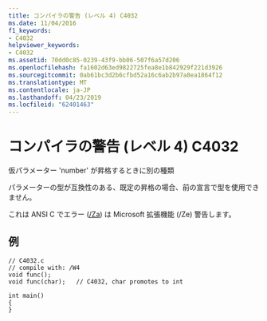 ```yaml
---
title: コンパイラの警告 (レベル 4) C4032
ms.date: 11/04/2016
f1_keywords:
- C4032
helpviewer_keywords:
- C4032
ms.assetid: 70dd0c85-0239-43f9-bb06-507f6a57d206
ms.openlocfilehash: fa1602d63ed9822725fea8e1b842929f221d3926
ms.sourcegitcommit: 0ab61bc3d2b6cfbd52a16c6ab2b97a8ea1864f12
ms.translationtype: MT
ms.contentlocale: ja-JP
ms.lasthandoff: 04/23/2019
ms.locfileid: "62401463"
---
```

# <a name="compiler-warning-level-4-c4032"></a>コンパイラの警告 (レベル 4) C4032

仮パラメーター 'number' が昇格するときに別の種類

パラメーターの型が互換性のある、既定の昇格の場合、前の宣言で型を使用できません。

これは ANSI C でエラー ([/Za](../../build/reference/za-ze-disable-language-extensions.md)) は Microsoft 拡張機能 (/Ze) 警告します。

## <a name="example"></a>例

```
// C4032.c
// compile with: /W4
void func();
void func(char);   // C4032, char promotes to int

int main()
{
}
```
